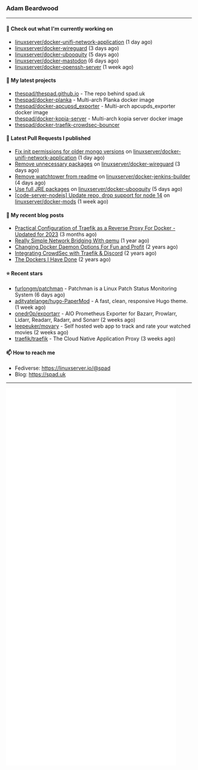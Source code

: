 ### Adam Beardwood
---
#### 👷 Check out what I'm currently working on

- [linuxserver/docker-unifi-network-application](https://github.com/linuxserver/docker-unifi-network-application) (1 day ago)
- [linuxserver/docker-wireguard](https://github.com/linuxserver/docker-wireguard) (3 days ago)
- [linuxserver/docker-ubooquity](https://github.com/linuxserver/docker-ubooquity) (5 days ago)
- [linuxserver/docker-mastodon](https://github.com/linuxserver/docker-mastodon) (6 days ago)
- [linuxserver/docker-openssh-server](https://github.com/linuxserver/docker-openssh-server) (1 week ago)

#### 🌱 My latest projects

- [thespad/thespad.github.io](https://github.com/thespad/thespad.github.io) - The repo behind spad.uk
- [thespad/docker-planka](https://github.com/thespad/docker-planka) - Multi-arch Planka docker image
- [thespad/docker-apcupsd_exporter](https://github.com/thespad/docker-apcupsd_exporter) - Multi-arch apcupds_exporter docker image
- [thespad/docker-kopia-server](https://github.com/thespad/docker-kopia-server) - Multi-arch kopia server docker image 
- [thespad/docker-traefik-crowdsec-bouncer](https://github.com/thespad/docker-traefik-crowdsec-bouncer)

#### 🔨 Latest Pull Requests I published

- [Fix init permissions for older mongo versions](https://github.com/linuxserver/docker-unifi-network-application/pull/28) on [linuxserver/docker-unifi-network-application](https://github.com/linuxserver/docker-unifi-network-application) (1 day ago)
- [Remove unnecessary packages](https://github.com/linuxserver/docker-wireguard/pull/310) on [linuxserver/docker-wireguard](https://github.com/linuxserver/docker-wireguard) (3 days ago)
- [Remove watchtower from readme](https://github.com/linuxserver/docker-jenkins-builder/pull/222) on [linuxserver/docker-jenkins-builder](https://github.com/linuxserver/docker-jenkins-builder) (4 days ago)
- [Use full JRE packages](https://github.com/linuxserver/docker-ubooquity/pull/49) on [linuxserver/docker-ubooquity](https://github.com/linuxserver/docker-ubooquity) (5 days ago)
- [[code-server-nodejs] Update repo, drop support for node 14](https://github.com/linuxserver/docker-mods/pull/780) on [linuxserver/docker-mods](https://github.com/linuxserver/docker-mods) (1 week ago)

#### 📜 My recent blog posts

- [Practical Configuration of Traefik as a Reverse Proxy For Docker - Updated for 2023](https://www.spad.uk/posts/practical-configuration-of-traefik-as-a-reverse-proxy-for-docker-updated-for-2023/) (3 months ago)
- [Really Simple Network Bridging With qemu](https://www.spad.uk/posts/really-simple-network-bridging-with-qemu/) (1 year ago)
- [Changing Docker Daemon Options For Fun and Profit](https://www.spad.uk/posts/changing-docker-daemon-options-for-fun-and-profit/) (2 years ago)
- [Integrating CrowdSec with Traefik &amp; Discord](https://www.spad.uk/posts/integrating-crowdsec-with-traefik-discord/) (2 years ago)
- [The Dockers I Have Done](https://www.spad.uk/posts/the-dockers-i-have-done/) (2 years ago)

#### ⭐ Recent stars

- [furlongm/patchman](https://github.com/furlongm/patchman) - Patchman is a Linux Patch Status Monitoring System (6 days ago)
- [adityatelange/hugo-PaperMod](https://github.com/adityatelange/hugo-PaperMod) -  A fast, clean, responsive Hugo theme. (1 week ago)
- [onedr0p/exportarr](https://github.com/onedr0p/exportarr) - AIO Prometheus Exporter for Bazarr, Prowlarr, Lidarr, Readarr, Radarr, and Sonarr (2 weeks ago)
- [leepeuker/movary](https://github.com/leepeuker/movary) - Self hosted web app to track and rate your watched movies (2 weeks ago)
- [traefik/traefik](https://github.com/traefik/traefik) - The Cloud Native Application Proxy (3 weeks ago)

#### 📫 How to reach me
- Fediverse: https://linuxserver.io/@spad
- Blog: https://spad.uk
---
<img src="https://raw.githubusercontent.com/thespad/thespad/main/github-metrics.svg">
